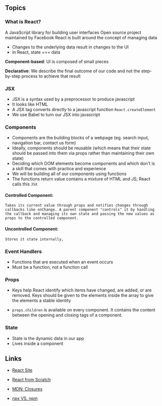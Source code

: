 ## Topics

### What is React?
A JavaScript library for building user interfaces
Open source project maintained by Facebook
React is built around the concept of managing data
  - Changes to the underlying data result in changes to the UI
  - In React, state === data

__Component-based__: UI is composed of small pieces

__Declarative__: We describe the final outcome of our code and not the step-by-step process to achieve that result

### JSX
-  JSX is a syntax used by a preprocessor to produce javascript
- It looks like HTML
- A JSX tag converts directly to a javascript function `React.createElement`
- We use Babel to turn our JSX into javascript

### Components

-   Components are the building blocks of a webpage (eg. search input, navigation bar, contact us form)
-   Ideally, components should be reusable (which means that their state should be passed into them via props rather than maintaining their own state)
-   Deciding which DOM elements become components and which don't is a skill that comes with practice and experience
-   We will be building all of our components using functions
-   The functions return value contains a mixture of HTML and JS; React calls this `JSX`

  #### Controlled Component:
    Takes its current value through props and notifies changes through callbacks like onChange. A parent component "controls" it by handling the callback and managing its own state and passing the new values as props to the controlled component.

  #### Uncontrolled Component:
    Stores it state internally,

### Event Handlers
  - Functions that are executed when an event occurs
  - Must be a function, not a function call
### Props
  - Keys help React identify which items have changed, are added, or are removed. Keys should be given to the elements inside the array to give the elements a stable identity

 - `props.children` is available on every component. It contains the content between the opening and closing tags of a component.
### State
  - State is the dynamic data in our app
  - Lives inside a component

## Links

- [React Site](https://reactjs.org/)
- [React from Scratch](https://javascript.plainenglish.io/create-a-react-app-from-scratch-in-2021-8e9948602e9c)


- [MDN: Closures](https://developer.mozilla.org/en-US/docs/Web/JavaScript/Closures)
- [npx VS. npm](https://stackoverflow.com/questions/50605219/difference-between-npx-and-npm)